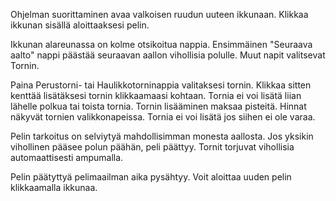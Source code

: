 Ohjelman suorittaminen avaa valkoisen ruudun uuteen ikkunaan. Klikkaa ikkunan sisällä aloittaaksesi pelin.


Ikkunan alareunassa on kolme otsikoitua nappia. Ensimmäinen "Seuraava aalto" nappi päästää seuraavan aallon vihollisia polulle. Muut napit valitsevat Tornin.


Paina Perustorni- tai Haulikkotorninappia valitaksesi tornin. Klikkaa sitten kenttää lisätäksesi tornin klikkaamaasi kohtaan. Tornia ei voi lisätä liian lähelle polkua tai toista tornia. Tornin lisääminen maksaa pisteitä. Hinnat näkyvät tornien valikkonapeissa. Tornia ei voi lisätä jos siihen ei ole varaa.


Pelin tarkoitus on selviytyä mahdollisimman monesta aallosta. Jos yksikin vihollinen pääsee polun päähän, peli päättyy. Tornit torjuvat vihollisia automaattisesti ampumalla.


Pelin päätyttyä pelimaailman aika pysähtyy. Voit aloittaa uuden pelin klikkaamalla ikkunaa.
